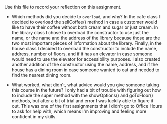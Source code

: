 Use this file to record your reflection on this assignment.

- Which methods did you decide to `overload`, and why?
In the cafe class I decided to overload the sellCoffee() method in case a customer would like to have their coffee without both cream and sugar or just cream. In the library class I chose to overload the constructor to use just the name, or the name and the address of the library because those are the two most important pieces of information about the library. Finally, in the house class I decided to overload the constructor to include the name, address, number of floors, and if it has an elevator in case someone would need to use the elevator for accessibility purposes. I also created another addition of the constructor using the name, address, and if the house has a dining room in case someone wanted to eat and needed to find the nearest dining room. 

- What worked, what didn't, what advice would you give someone taking this course in the future?
I only had a bit of trouble with figuring out how to include the super method with the showOptions() and goToFloor() methods, but after a bit of trial and error I was luckily able to figure it out. This was one of the first assignments that I didn't go to Office Hours to ask for help with, which means I'm improving and feeling more confident in my skills. 
